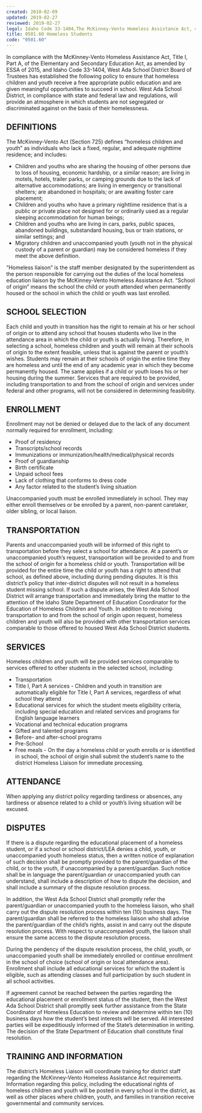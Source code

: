 ```yaml
---
created: 2010-02-09
updated: 2019-02-27
reviewed: 2019-02-27
legal: Idaho Code 33-1404,The McKinney-Vento Homeless Assistance Act, 42 U.S.C. §§11431 – 11436,Title I, Part A, of the Elementary and Secondary Education Act, 20 U.S.C. §§6311 – 6315,The Individuals with Disabilities Education Act, 20 U.S.C. §§1400 et. seq.,Child Nutrition and WIC Reauthorization Act of 2004, 42 U.S.C. §§1751 et. seq.,June 5, 1992 Policy of the Administration for Children and Families of the U.S. Department of Health and,Human Services
title: 0501.60 Homeless Students
code: "0501.60"
---
```


In compliance with the McKinney-Vento Homeless Assistance Act, Title I, Part A, of the Elementary and Secondary Education Act, as amended by ESSA of 2015, and Idaho Code 33-1404, West Ada School District Board of Trustees has established the following policy to ensure that homeless children and youth receive a free appropriate public education and are given meaningful opportunities to succeed in school. West Ada School District, in compliance with state and federal law and regulations, will provide an atmosphere in which students are not segregated or discriminated against on the basis of their homelessness.

## DEFINITIONS

The McKinney-Vento Act (Section 725) defines “homeless children and youth” as individuals who lack a fixed, regular, and adequate nighttime residence; and includes:

- Children and youths who are sharing the housing of other persons due to loss of housing, economic hardship, or a similar reason; are living in motels, hotels, trailer parks, or camping grounds due to the lack of alternative accommodations; are living in emergency or transitional shelters; are abandoned in hospitals; or are awaiting foster care placement;
- Children and youths who have a primary nighttime residence that is a public or private place not designed for or ordinarily used as a regular sleeping accommodation for human beings;
- Children and youths who are living in cars, parks, public spaces, abandoned buildings, substandard housing, bus or train stations, or similar settings; and
- Migratory children and unaccompanied youth (youth not in the physical custody of a parent or guardian) may be considered homeless if they meet the above definition.

“Homeless liaison” is the staff member designated by the superintendent as the person responsible for carrying out the duties of the local homeless education liaison by the McKinney-Vento Homeless Assistance Act.
“School of origin” means the school the child or youth attended when permanently housed or the school in which the child or youth was last enrolled.

## SCHOOL SELECTION

Each child and youth in transition has the right to remain at his or her school of origin or to attend any school that houses students who live in the attendance area in which the child or youth is actually living. Therefore, in selecting a school, homeless children and youth will remain at their schools of origin to the extent feasible, unless that is against the parent or youth’s wishes. Students may remain at their schools of origin the entire time they are homeless and until the end of any academic year in which they become permanently housed. The same applies if a child or youth loses his or her housing during the summer. Services that are required to be provided, including transportation to and from the school of origin and services under federal and other programs, will not be considered in determining feasibility.

## ENROLLMENT

Enrollment may not be denied or delayed due to the lack of any document normally required for enrollment, including:

- Proof of residency
- Transcripts/school records
- Immunizations or immunization/health/medical/physical records
- Proof of guardianship
- Birth certificate
- Unpaid school fees
- Lack of clothing that conforms to dress code
- Any factor related to the student’s living situation

Unaccompanied youth must be enrolled immediately in school. They may either enroll themselves or be enrolled by a parent, non-parent caretaker, older sibling, or local liaison.

## TRANSPORTATION

Parents and unaccompanied youth will be informed of this right to transportation before they select a school for attendance. At a parent’s or unaccompanied youth’s request, transportation will be provided to and from the school of origin for a homeless child or youth. Transportation will be provided for the entire time the child or youth has a right to attend that school, as defined above, including during pending disputes. It is this district’s policy that inter-district disputes will not result in a homeless student missing school. If such a dispute arises, the West Ada School District will arrange transportation and immediately bring the matter to the attention of the Idaho State Department of Education Coordinator for the Education of Homeless Children and Youth. In addition to receiving transportation to and from the school of origin upon request, homeless children and youth will also be provided with other transportation services comparable to those offered to housed West Ada School District students.

## SERVICES

Homeless children and youth will be provided services comparable to services offered to other students in the selected school, including:

- Transportation
- Title I, Part A services - Children and youth in transition are automatically eligible for Title I, Part A services, regardless of what school they attend
- Educational services for which the student meets eligibility criteria, including special education and related services and programs for English language learners
- Vocational and technical education programs
- Gifted and talented programs
- Before- and after-school programs
- Pre-School
- Free meals - On the day a homeless child or youth enrolls or is identified in school, the school of origin shall submit the student’s name to the district Homeless Liaison for immediate processing.

## ATTENDANCE

When applying any district policy regarding tardiness or absences, any tardiness or absence related to a child or youth’s living situation will be excused.

## DISPUTES

If there is a dispute regarding the educational placement of a homeless student, or if a school or school district/LEA denies a child, youth, or unaccompanied youth homeless status, then a written notice of explanation of such decision shall be promptly provided to the parent/guardian of the child, or to the youth, if unaccompanied by a parent/guardian. Such notice shall be in language the parent/guardian or unaccompanied youth can understand, shall include a description of how to dispute the decision, and shall include a summary of the dispute resolution process.

In addition, the West Ada School District shall promptly refer the parent/guardian or unaccompanied youth to the homeless liaison, who shall carry out the dispute resolution process within ten (10) business days. The parent/guardian shall be referred to the homeless liaison who shall advise the parent/guardian of the child’s rights, assist in and carry out the dispute resolution process. With respect to unaccompanied youth, the liaison shall ensure the same access to the dispute resolution process.

During the pendency of the dispute resolution process, the child, youth, or unaccompanied youth shall be immediately enrolled or continue enrollment in the school of choice (school of origin or local attendance area). Enrollment shall include all educational services for which the student is eligible, such as attending classes and full participation by such student in all school activities.

If agreement cannot be reached between the parties regarding the educational placement or enrollment status of the student, then the West Ada School District shall promptly seek further assistance from the State Coordinator of Homeless Education to review and determine within ten (10) business days how the student’s best interests will be served. All interested parties will be expeditiously informed of the State’s determination in writing. The decision of the State Department of Education shall constitute final resolution.

## TRAINING AND INFORMATION

The district’s Homeless Liaison will coordinate training for district staff regarding the McKinney-Vento Homeless Assistance Act requirements. Information regarding this policy, including the educational rights of homeless children and youth will be posted in every school in the district, as well as other places where children, youth, and families in transition receive governmental and community services.

